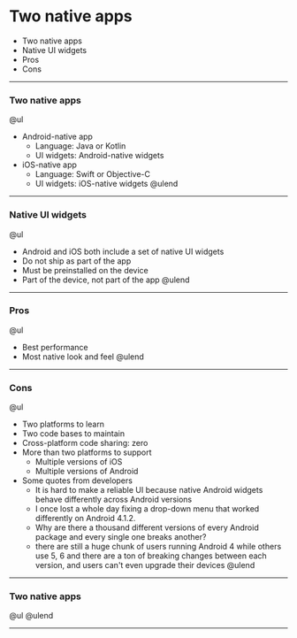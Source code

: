 # Two native apps- Two native apps- Native UI widgets- Pros- Cons---### Two native apps@ul- Android-native app    - Language: Java or Kotlin    - UI widgets: Android-native widgets- iOS-native app    - Language: Swift or Objective-C    - UI widgets: iOS-native widgets@ulend---### Native UI widgets@ul- Android and iOS both include a set of native UI widgets- Do not ship as part of the app- Must be preinstalled on the device- Part of the device, not part of the app@ulend---### Pros@ul- Best performance- Most native look and feel@ulend---### Cons@ul- Two platforms to learn- Two code bases to maintain- Cross-platform code sharing: zero- More than two platforms to support    - Multiple versions of iOS    - Multiple versions of Android- Some quotes from developers    - It is hard to make a reliable UI because native Android widgets behave differently across Android versions    - I once lost a whole day fixing a drop-down menu that worked differently on Android 4.1.2.    - Why are there a thousand different versions of every Android package and every single one breaks another?    - there are still a huge chunk of users running Android 4 while others use 5, 6 and there are a ton of breaking changes between each version, and users can't even upgrade their devices@ulend---### Two native apps@ul@ulend---